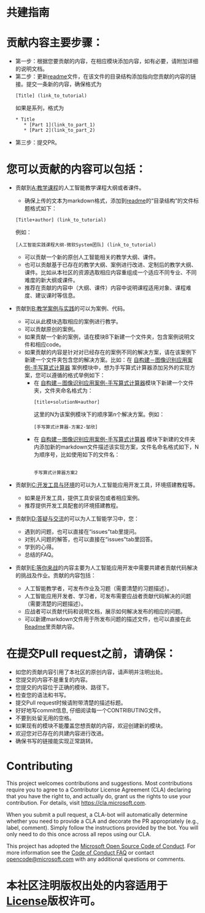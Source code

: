 # 共建指南
# 贡献内容主要步骤：
   - 第一步：根据您要贡献的内容，在相应模块添加内容，如有必要，请附加详细的说明文档。
   - 第二步：更新[readme](https://github.com/Microsoft/ai-edu/blob/master/README.md)文件，在该文件的目录结构添加指向您贡献的内容的链接。提交一条新的内容，确保格式为 <pre><code>[Title] (link_to_tutorial)</code></pre> 如果是系列，格式为
     <pre><code>* Title
        * [Part 1](link_to_part_1)
        * [Part 2](link_to_part_2)</code></pre>
   - 第三步：提交PR。

# 您可以贡献的内容可以包括：
   - 贡献到[A:教学课程](./A-教学课程/README.md)的人工智能教学课程大纲或者课件。
       - 确保上传的文本为markdown格式，添加到[readme](https://github.com/Microsoft/ai-edu/blob/master/README.md)的“目录结构”的文件标题格式如下：
       <pre><code>[Title+author] (link_to_tutorial)</code></pre> 例如：
        <pre><code>[人工智能实践课程大纲-微软System团队] (link_to_tutorial)</code></pre>
       - 可以贡献一个新的原创人工智能相关的教学大纲、课件。
       - 也可以贡献基于已存在的教学大纲、案例进行改进、定制后的教学大纲、课件。比如从本社区的资源选取相应内容重组成一个适应不同专业、不同难度的新大纲或课件。
       - 推荐在贡献的内容中（大纲、课件）内容中说明课程适用对象、课程难度、建议课时等信息。
  
   - 贡献到[B:教学案例与实践](./B-教学案例与实践/README.md)的可以为案例、代码。
       - 可以从此模块选取相应的案例进行教学。
       - 可以贡献原创的案例。
       - 如果贡献一个新的案例，请在模块B下新建一个文件夹，包含案例说明文件和相应code。
       - 如果贡献的内容是针对对已经存在的案例不同的解决方案，请在该案例下新建一个文件夹包含您的解决方案。比如：在 [自构建－图像识别应用案例-手写算式计算器](./B-学习资源/B9-自构建－图像识别应用案例-手写算式计算器/README.md) 案例模块中，想为手写算式计算器添加另外的实现方案，您可以遵循的格式举例如下：
         * 在 [自构建－图像识别应用案例-手写算式计算器](./B-学习资源/B9-自构建－图像识别应用案例-手写算式计算器/README.md)模块下新建一个文件夹，文件夹命名格式为：<pre><code>[title+solutionN+author]</code></pre> 这里的N为该案例模块下的顺序第n个解决方案。例如：
           <pre><code>[手写算式计算器-方案2-邹欣]</code></pre>
         * 在 [自构建－图像识别应用案例-手写算式计算器](./B-学习资源/BB9-自构建－图像识别应用案例-手写算式计算器/README.md) 模块下新建的文件夹内添加新的markdown文件描述该实现方案，文件名命名格式如下，N为顺序号，比如使用如下的文件名：<pre><code> 手写算式计算器方案2</code></pre>
   
   - 贡献到[C:开发工具与环境](./C-开发工具与环境/README.md)的可以为人工智能应用开发工具，环境搭建教程等。
       - 如果是开发工具，提供工具安装包或者相应案例。
       - 推荐提供开发工具配套的环境搭建教程。
    
   - 贡献到[D:答疑与交流](./D-答疑与交流/README.md)的可以为人工智能学习中，您：
      - 遇到的问题，也可以直接在“issues”tab里提问。
      - 对别人问题的解答，也可以直接在“issues”tab里回答。
      - 学到的心得。
      - 总结的FAQ。
  
   - 贡献到[E:等你来战](./E-Challenge/README.md)的内容主要为人工智能应用开发中需要共建者贡献代码解决的挑战及作业。贡献的内容包括：
      - 人工智能教学者，可发布作业及习题（需要清楚的习题描述）。
      - 人工智能应用开发者、学习者，可发布需要应战者贡献代码解决的问题（需要清楚的问题描述）。
      - 应战者可以贡献代码和说明文档，展示如何解决发布的相应的问题。
      - 可以新建markdown文件用于所发布问题的描述文件，也可以直接在此[Readme](./E-Challenge/README.md)里贡献内容。

# 在提交Pull request之前，请确保：
   - 如您的贡献内容引用了本社区的原创内容，请声明并注明出处。
   - 您提交的内容不是重复的内容。
   - 您提交的内容位于正确的模块、路径下。
   - 检查您的语法和书写。
   - 提交Pull request时候请附带清楚的描述标题。
   - 好好地写commit信息, 仔细阅读每一个CONTRIBUTING文件。 
   - 不要到处留无用的空格。
   - 如果现有的模块不能覆盖您想贡献的内容，欢迎创建新的模块。
   - 欢迎您对已存在的共建内容进行改进。
   - 确保书写的链接能实现正常跳转。
  



# Contributing

This project welcomes contributions and suggestions.  Most contributions require you to agree to a
Contributor License Agreement (CLA) declaring that you have the right to, and actually do, grant us
the rights to use your contribution. For details, visit https://cla.microsoft.com.

When you submit a pull request, a CLA-bot will automatically determine whether you need to provide
a CLA and decorate the PR appropriately (e.g., label, comment). Simply follow the instructions
provided by the bot. You will only need to do this once across all repos using our CLA.

This project has adopted the [Microsoft Open Source Code of Conduct](https://opensource.microsoft.com/codeofconduct/).
For more information see the [Code of Conduct FAQ](https://opensource.microsoft.com/codeofconduct/faq/) or
contact [opencode@microsoft.com](mailto:opencode@microsoft.com) with any additional questions or comments.

# 本社区注明版权出处的内容适用于[License](./LICENSE.md)版权许可。